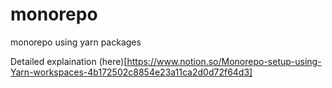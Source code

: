 # monorepo
monorepo using yarn packages


Detailed explaination (here)[https://www.notion.so/Monorepo-setup-using-Yarn-workspaces-4b172502c8854e23a11ca2d0d72f64d3]
